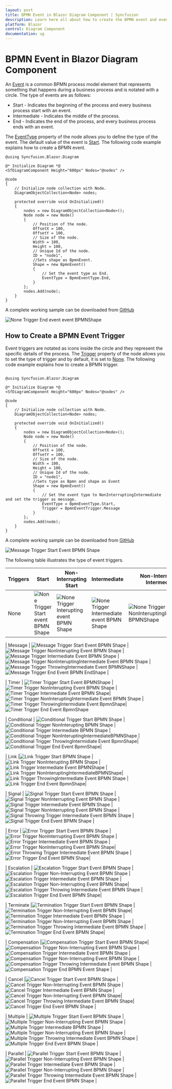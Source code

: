 ```yaml
---
layout: post
title: BPMN Event in Blazor Diagram Component | Syncfusion
description: Learn here all about how to create the BPMN event and event trigger in Syncfusion Blazor Diagram component and more.
platform: Blazor
control: Diagram Component
documentation: ug
---
```


# BPMN Event in Blazor Diagram Component

An [Event](https://help.syncfusion.com/cr/blazor/Syncfusion.Blazor.Diagram.BpmnEvent.html) is a common BPMN process model element that represents something that happens during a business process and is notated with a circle. The type of events are as follows:

* Start - Indicates the beginning of the process and every business process start with an event.
* Intermediate - Indicates the middle of the process.
* End - Indicates the end of the process, and every business process ends with an event.

The [EventType](https://help.syncfusion.com/cr/blazor/Syncfusion.Blazor.Diagram.BpmnEvent.html#Syncfusion_Blazor_Diagram_BpmnEvent_EventType) property of the node allows you to define the type of the event. The default value of the event is [Start](https://help.syncfusion.com/cr/blazor/Syncfusion.Blazor.Diagram.BpmnEventType.html#Syncfusion_Blazor_Diagram_BpmnEventType_Start). The following code example explains how to create a BPMN event.

```cshtml
@using Syncfusion.Blazor.Diagram

@* Initialize Diagram *@
<SfDiagramComponent Height="600px" Nodes="@nodes" />

@code
{
    // Initialize node collection with Node.
    DiagramObjectCollection<Node> nodes;

    protected override void OnInitialized()
    {
        nodes = new DiagramObjectCollection<Node>();
        Node node = new Node()
        {
            // Position of the node.
            OffsetX = 100,
            OffsetY = 100,
            // Size of the node.
            Width = 100,
            Height = 100,
            // Unique Id of the node.
            ID = "node1",
            //Sets shape as BpmnEvent.
            Shape = new BpmnEvent()
            {
                // Set the event type as End.
                EventType = BpmnEventType.End,
            }
        };
        nodes.Add(node);
    }
}
```
A complete working sample can be downloaded from [GitHub](https://github.com/SyncfusionExamples/Blazor-Diagram-Examples/tree/master/UG-Samples/BpmnEditor/BpmnEvent/BpmnEventType)

![None Trigger End event event BPMNShape](../images/Bpmn-Event-End.png)

## How to Create a BPMN Event Trigger

Event triggers are notated as icons inside the circle and they represent the specific details of the process. The [Trigger](https://help.syncfusion.com/cr/blazor/Syncfusion.Blazor.Diagram.BpmnEvent.html#Syncfusion_Blazor_Diagram_BpmnEvent_Trigger) property of the node allows you to set the type of trigger and by default, it is set to [None](https://help.syncfusion.com/cr/blazor/Syncfusion.Blazor.Diagram.BpmnEventTrigger.html#Syncfusion_Blazor_Diagram_BpmnEventTrigger_None). The following code example explains how to create a BPMN trigger.

```cshtml

@using Syncfusion.Blazor.Diagram

@* Initialize Diagram *@
<SfDiagramComponent Height="600px" Nodes="@nodes" />

@code
{
    // Initialize node collection with Node.
    DiagramObjectCollection<Node> nodes;

    protected override void OnInitialized()
    {
        nodes = new DiagramObjectCollection<Node>();
        Node node = new Node()
        {
            // Position of the node.
            OffsetX = 100,
            OffsetY = 100,
            // Size of the node.
            Width = 100,
            Height = 100,
            // Unique Id of the node.
            ID = "node1",
            //Sets type as Bpmn and shape as Event
            Shape = new BpmnEvent()
            {
                // Set the event type to NonInterruptingIntermediate and set the trigger as message.
                EventType = BpmnEventType.Start,
                Trigger = BpmnEventTrigger.Message
            }
        };
        nodes.Add(node);
    }
}
```
A complete working sample can be downloaded from [GitHub](https://github.com/SyncfusionExamples/Blazor-Diagram-Examples/tree/master/UG-Samples/BpmnEditor/BpmnEvent/BpmnEventType)

![Message Trigger Start Event BPMN Shape](../images/Bpmn-Event-Message-Start.png)

The following table illustrates the type of event triggers.

| Triggers | Start | Non-Interrupting Start | Intermediate | Non-Interrupting Intermediate | Throwing Intermediate | End |
| -------- | -------- | -------- | -------- | -------- | -------- | -------- |
| None | ![None Trigger Start event BPMN Shape](../images/Bpmn-Event-Start.png)  | ![None Trigger Interupting event BPMN Shape](../images/Bpmn-Event-NonInteruptingStart.png) | ![None Trigger Intermediate event BPMN Shape](../images/Bpmn-Event-Intermidiate.png) | ![None Trigger NonInteruptingIntermediate BPMNShape](../images/Bpmn-Event-NoninteruptingIntermidiate.png) | ![Message Trigger ThrowingIntermediate Event BPMNShape](../images/Bpmn-Event-ThrowingIntermidiate.png) | ![None Trigger End event event BPMNShape](../images/Bpmn-Event-End.png) |

| Message | ![Message Trigger Start Event BPMN Shape](../images/Bpmn-Event-Message-Start.png) | ![Message Trigger NonInterupting Event BPMN Shape](../images/Bpmn-Event-Message-NonInterruptingStart.png) | ![Message Trigger Intermediate Event BPMN Shape](../images/Bpmn-Event-Message-Intermediate.png) | ![Message Trigger NonInteruptingIntermediate Event BPMN Shape](../images/Bpmn-Event-Message-NonInterruptingIntermediate.png) |![Message Trigger ThrowingIntermediate Event BPMNShape](../images/Bpmn-Event-Message-ThrowingIntermediate.png) | ![Message Trigger End Event BPMN EndShape](../images/Bpmn-Event-Message-End.png) |

| Timer | ![Timer Trigger Start Event BPMNShape](../images/Bpmn-Event-Timer-Start.png) | ![Timer Trigger NonInterupting Event BPMN Shape](../images/Bpmn-Event-Timer-NonInterruptingStart.png) | ![Timer Trigger Intermediate Event BPMN Shape](../images/Bpmn-Event-Timer-Intermediate.png)|![Timer Trigger NonInteruptingIntermediate  Event BPMN Shape](../images/Bpmn-Event-Timer-NonInterruptingIntermediate.png) |![Timer Trigger ThrowingIntermidiate Event BpmnShape](../images/Bpmn-Event-Timer-ThrowingIntermediate.png)|![Timer Trigger End Event BpmnShape](../images/Bpmn-Event-Timer-End.png)

| Conditional | ![Conditional Trigger Start BPMN Shape](../images/Bpmn-Event-Conditional-Start.png) | ![Conditional Trigger NonInterupting BPMN Shape](../images/Bpmn-Event-Conditional-NonInterruptingStart.png) | ![Conditional Trigger Intermediate BPMN Shape](../images/Bpmn-Event-Conditional-Intermediate.png) |![Conditional Trigger NonInteruptingIntermediateBPMNShape](../images/Bpmn-Event-Conditional-NonInterruptingIntermediate.png) |![Conditional Trigger ThrowingIntermidiate Event BpmnShape](../images/Bpmn-Event-Conditional-ThrowingIntermediate.png)|![Conditional Trigger End Event BpmnShape](../images/Bpmn-Event-Conditional-End.png)|

| Link |![Link Trigger Start BPMN Shape](../images/Bpmn-Event-Link-Start.png)  |![Link Trigger NonInterupting BPMN Shape](../images/Bpmn-Event-Link-NonInterruptingStart.png)  |![Link Trigger Intermediate Event BPMNShape](../images/Bpmn-Event-Link-Intermediate.png) | ![Link Trigger NonInteruptingIntermediateBPMNShape](../images/Bpmn-Event-Link-NonInterruptingIntermediate.png)| ![Link Trigger ThrowingIntermediate  Event BPMN Shape](../images/Bpmn-Event-Link-ThrowingIntermediate.png) | ![Link Trigger End Event BpmnShape](../images/Bpmn-Event-Link-End.png)|

| Signal | ![Signal Trigger Start Event BPMN Shape](../images/Bpmn-Event-Signal-Start.png) | ![Signal Trigger NonInterrupting Event BPMN Shape](../images/Bpmn-Event-Signal-NonInterruptingStart.png) | ![Signal Trigger Intermediate Event BPMN Shape](../images/Bpmn-Event-Signal-Intermediate.png) | ![Signal Trigger NonInterrupting Event BPMN Shape](../images/Bpmn-Event-Signal-NonInterruptingIntermediate.png) | ![Signal Throwing Trigger Intermediate  Event BPMN Shape](../images/Bpmn-Event-Signal-ThrowingIntermediate.png) | ![Signal Trigger End Event BPMN Shape](../images/Bpmn-Event-Signal-End.png ) |

| Error | ![Error Trigger Start Event BPMN Shape](../images/Bpmn-Event-Error-Start.png) | ![Error Trigger NonInterrupting Event BPMN Shape](../images/Bpmn-Event-Error-NonInterruptingStart.png)  | ![Error Trigger Intermediate Event BPMN Shape](../images/Bpmn-Event-Error-Intermediate.png) | ![Error Trigger NonInterrupting Event BPMN Shape](../images/Bpmn-Event-Error-NonInterruptingIntermediate.png)| ![Error Throwing Trigger Intermediate  Event BPMN Shape](../images/Bpmn-Event-Error-ThrowingIntermediate.png) | ![Error Trigger End Event BPMN Shape](../images/Bpmn-Event-Error-End.png)|

| Escalation | ![Escalation Trigger Start Event BPMN Shape](../images/Bpmn-Event-Escalation-Start.png) | ![Escalation Trigger  Non-Interrupting Event BPMN Shape](../images//Bpmn-Event-Escalation-NonInterruptingStart.png) | ![Escalation Trigger Intermediate Event BPMN Shape](../images/Bpmn-Event-Escalation-Intermediate.png) | ![Escalation Trigger Non-Interrupting Event BPMN Shape](../images/Bpmn-Event-Escalation-NonInterruptingIntermediate.png)| ![Escalation Trigger Throwing Intermediate Event BPMN Shape](../images/Bpmn-Event-Escalation-ThrowingIntermediate.png) | ![Escalation Trigger End Event BPMN Shape](../images/Bpmn-Event-Escalation-End.png)|

| Terminate  |![Termination Trigger Start Event BPMN Shape](../images/Bpmn-Event-Terminate-Start.png) | ![Termination Trigger  Non-Interrupting  Event BPMN Shape](../images//Bpmn-Event-Terminate-NonInterruptingStart.png)|![Termination Trigger Intermediate Event BPMN Shape](../images/Bpmn-Event-Terminate-Intermediate.png) | ![Termination Trigger Non-Interrupting Event BPMN Shape](../images/Bpmn-Event-Terminate-NonInterruptingIntermediate.png) |![Termination Trigger Throwing Intermediate Event BPMN Shape](../images/Bpmn-Event-Terminate-ThrowingIntermediate.png) | ![Termination Trigger End Event BPMN Shape](../images/Bpmn-Event-Terminate-End.png)|

| Compensation |![Compensation Trigger Start Event BPMN Shape](../images/Bpmn-Event-Compensation-Start.png)|![Compensation Trigger  Non-Interrupting Event BPMN Shape](../images//Bpmn-Event-Compensation-NonInterruptingStart.png) | ![Compensation Trigger Intermediate  Event BPMN Shape](../images/Bpmn-Event-Compensation-Intermediate.png) |![Compensation Trigger Non-Interrupting Event BPMN Shape](../images/Bpmn-Event-Compensation-NonInterruptingIntermediate.png) | ![Compensation Trigger Throwing Intermediate Event BPMN Shape](../images/Bpmn-Event-Compensation-ThrowingIntermediate.png) |![Compensation Trigger End BPMN Event Shape](../images/Bpmn-Event-Compensation-End.png) |

| Cancel |![Cancel Trigger Start Event  BPMN Shape](../images/Bpmn-Event-Cancel-Start.png) |![Cancel Trigger Non-Interrupting Event BPMN Shape](../images//Bpmn-Event-Cancel-NonInterruptingStart.png) | ![Cancel Trigger Intermediate Event BPMN Shape](../images/Bpmn-Event-Cancel-Intermediate.png) | ![Cancel Trigger Non-Interrupting Event BPMN Shape](../images/Bpmn-Event-Cancel-NonInterruptingIntermediate.png)| ![Cancel Trigger Throwing Intermediate Event BPMN Shape](../images/Bpmn-Event-Cancel-ThrowingIntermediate.png)| ![Cancel Trigger End Event BPMN Shape](../images/Bpmn-Error-Cancel-End.png) |

| Multiple | ![Multiple Trigger Start Event BPMN Shape](../images/Bpmn-Event-Multiple-Start.png) | ![Multiple Trigger Non-Interrupting  Event BPMN Shape](../images/Bpmn-Event-Multiple-NonInterruptingStart.png)  | ![Multiple Trigger Intermediate BPMN Shape](../images/Bpmn-Event-Multiple-Intermediate.png) | ![Multiple Trigger Non-Interrupting Event BPMN Shape](../images/Bpmn-Event-Multiple-NonInterruptingIntermediate.png) | ![Multiple Trigger Throwing Intermediate Event BPMN Shape](../images/Bpmn-Event-Multiple-ThrowingIntermediate.png)  | ![Multiple Trigger End Event BPMN Shape](../images/Bpmn-Event-Multiple-End.png) |

| Parallel | ![Parallel Trigger Start Event BPMN Shape](../images/Bpmn-Event-Parallel-Start.png) | ![Parallel Trigger Non-Interrupting Event BPMN Shape](../images/Bpmn-Event-Parallel-NonInterruptingStart.png) | ![Parallel Trigger Intermediate Event BPMN Shape](../images/Bpmn-Event-Parallel-Intermediate.png) | ![Parallel Trigger Non-Interrupting Event BPMN Shape](../images/Bpmn-Event-Parallel-NonInterruptingIntermediate.png) |  ![Parallel Trigger Throwing Intermediate Event BPMN Shape](../images/Bpmn-Event-Parallel-ThrowingIntermediate.png)  | ![Parallel Trigger End Event BPMN Shape](../images/Bpmn-Event-Parallel-End.png) |
                   